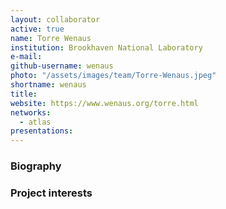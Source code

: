 ```yaml
---
layout: collaborator
active: true
name: Torre Wenaus
institution: Brookhaven National Laboratory
e-mail: 
github-username: wenaus
photo: "/assets/images/team/Torre-Wenaus.jpeg"
shortname: wenaus
title: 
website: https://www.wenaus.org/torre.html
networks:
  - atlas
presentations:
---
```


### Biography

### Project interests


